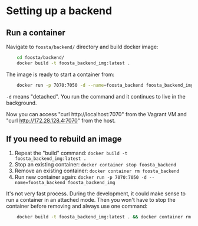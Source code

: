# Setting up a backend

## Run a container
Navigate to `foosta/backend/` directory and build docker image:
```bash
    cd foosta/backend/
    docker build -t foosta_backend_img:latest .
```

The image is ready to start a container from:
```bash
    docker run -p 7070:7050 -d --name=foosta_backend foosta_backend_img
```
`-d` means "detached". You run the command and it continues to live in the background.

Now you can access "curl http://localhost:7070" from the Vagrant VM and
"curl http://172.28.128.4:7070" from the host.

## If you need to rebuild an image
1. Repeat the "build" command: `docker build -t foosta_backend_img:latest .`
2. Stop an existing container: `docker container stop foosta_backend`
3. Remove an existing container: `docker container rm foosta_backend`
4. Run new container again: `docker run -p 7070:7050 -d --name=foosta_backend foosta_backend_img`

It's not very fast process. During the development, it could make sense to run a container in an attached mode. Then you won't have to stop the container before removing and always use one command:
```bash
    docker build -t foosta_backend_img:latest . && docker container rm foosta_backend && docker run -p 7070:7050 --name=foosta_backend foosta_backend_img
```